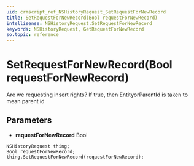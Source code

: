 ```yaml
---
uid: crmscript_ref_NSHistoryRequest_SetRequestForNewRecord
title: SetRequestForNewRecord(Bool requestForNewRecord)
intellisense: NSHistoryRequest.SetRequestForNewRecord
keywords: NSHistoryRequest, GetRequestForNewRecord
so.topic: reference
---
```


# SetRequestForNewRecord(Bool requestForNewRecord)

Are we requesting insert rights? If true, then EntityorParentId is taken to mean parent id

## Parameters

* **requestForNewRecord** Bool

```crmscript
NSHistoryRequest thing;
Bool requestForNewRecord;
thing.SetRequestForNewRecord(requestForNewRecord);
```

